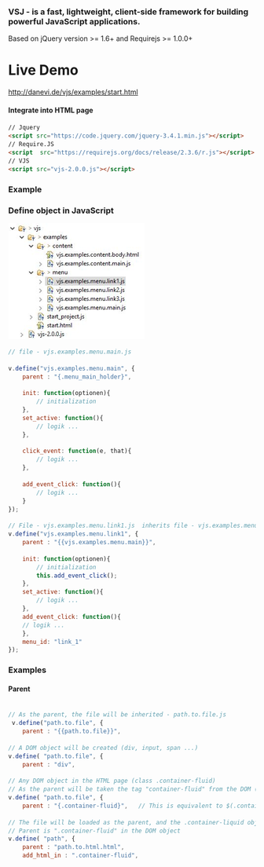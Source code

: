 ### VSJ - is a fast, lightweight, client-side framework for building powerful JavaScript applications.
Based on jQuery version >= 1.6+  and Requirejs >= 1.0.0+

# Live Demo

http://danevi.de/vjs/examples/start.html

#### Integrate into HTML page

```html
// Jquery 
<script src="https://code.jquery.com/jquery-3.4.1.min.js"></script>
// Require.JS
<script  src="https://requirejs.org/docs/release/2.3.6/r.js"></script>
// VJS
<script src="vjs-2.0.0.js"></script>
```


### Example
### Define object in JavaScript

![directory structure](https://github.com/reiswich/vjs/blob/master/directory_structure.jpg)

```javascript
// file - vjs.examples.menu.main.js

v.define("vjs.examples.menu.main", {
	parent : "{.menu_main_holder}",
	
	init: function(optionen){
		// initialization
	},
	set_active: function(){
		// logik ...			
	},
	
	click_event: function(e, that){
		// logik ...
	},
	
	add_event_click: function(){
		// logik ...
	}
});

// File - vjs.examples.menu.link1.js  inherits file - vjs.examples.menu.main.js
v.define("vjs.examples.menu.link1", {
	parent : "{{vjs.examples.menu.main}}",
	
	init: function(optionen){
		// initialization
		this.add_event_click();
	},
	set_active: function(){
		// logik ...			
	},
	add_event_click: function(){
	// logik ...
	},
	menu_id: "link_1"
});
```
### Examples

#### Parent
```javascript

// As the parent, the file will be inherited - path.to.file.js
 v.define("path.to.file", {
	parent : "{{path.to.file}}",

// A DOM object will be created (div, input, span ...)
v.define( "path.to.file", {
	parent : "div",	

// Any DOM object in the HTML page (class .container-fluid)
// As the parent will be taken the tag "container-fluid" from the DOM (Document Object Model)
v.define( "path.to.file", {
	parent : "{.container-fluid}",	 // This is equivalent to $(.container-fluid)

// The file will be loaded as the parent, and the .container-liquid object will be inserted into the DOM.
// Parent is ".container-fluid" in the DOM object
v.define( "path", {
	parent : "path.to.html.html",
	add_html_in : ".container-fluid",

```
